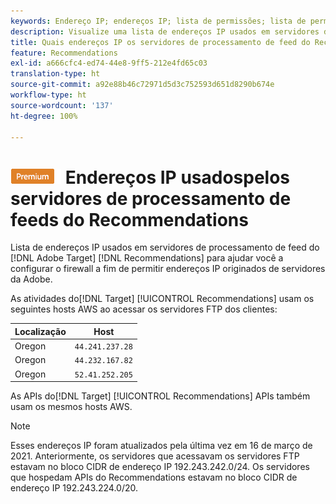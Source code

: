 ```yaml
---
keywords: Endereço IP; endereços IP; lista de permissões; lista de permissões; firewall; recs; feed; servidores; adobe experience cloud; recomendações
description: Visualize uma lista de endereços IP usados em servidores de processamento de feed do  [!DNL Target]  Recommendations para ajudar você a configurar o firewall a fim de permitir endereços IP originados de servidores da Adobe.
title: Quais endereços IP os servidores de processamento de feed do Recommendations usam?
feature: Recommendations
exl-id: a666cfc4-ed74-44e8-9ff5-212e4fd65c03
translation-type: ht
source-git-commit: a92e88b46c72971d5d3c752593d651d8290b674e
workflow-type: ht
source-wordcount: '137'
ht-degree: 100%

---
```


# ![PREMIUM](/help/assets/premium.png) Endereços IP usados &#x200B;&#x200B;pelos servidores de processamento de feeds do Recommendations

Lista de endereços IP usados em servidores de processamento de feed do [!DNL Adobe Target] [!DNL Recommendations] para ajudar você a configurar o firewall a fim de permitir endereços IP originados de servidores da Adobe.

As atividades do[!DNL Target] [!UICONTROL  Recommendations] usam os seguintes hosts AWS ao acessar os servidores FTP dos clientes:

| Localização | Host |
| --- | --- |
| Oregon | `44.241.237.28` |
| Oregon | `44.232.167.82` |
| Oregon | `52.41.252.205` |

As APIs do[!DNL Target] [!UICONTROL  Recommendations] APIs também usam os mesmos hosts AWS.

>[!NOTE]
>
>Esses endereços IP foram atualizados pela última vez em 16 de março de 2021. Anteriormente, os servidores que acessavam os servidores FTP estavam no bloco CIDR de endereço IP 192.243.242.0/24. Os servidores que hospedam APIs do Recommendations estavam no bloco CIDR de endereço IP 192.243.224.0/20.
